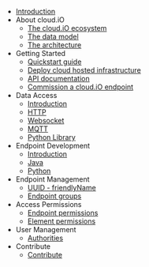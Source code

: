 <!-- docs/_sidebar.md -->

- [Introduction](introduction)
- About cloud.iO	
	- [The cloud.iO ecosystem](/about_cloudio/ecosystem#the-cloudio-ecosystem)
	- [The data model](/about_cloudio/data_structure#the-data-model)
	- [The architecture](/about_cloudio/architecture#the-architecture)
- Getting Started	
	- [Quickstart guide](/getting_started/quickstart_guide)
	- [Deploy cloud hosted infrastructure](/getting_started/deploy)
	- [API documentation](/getting_started/api_documentation)
	- [Commission a cloud.iO endpoint](/getting_started/commission)
- Data Access
	- [Introduction](/data_access/introduction)
	- [HTTP](/data_access/http)
	- [Websocket](/data_access/websocket)
	- [MQTT](/data_access/mqtt)
	- [Python Library](/data_access/python_library)
- Endpoint Development
	- [Introduction](/develop_endpoint/introduction)
	- [Java](/develop_endpoint/java)
	- [Python](/develop_endpoint/python)
- Endpoint Management
	- [UUID - friendlyName](/endpoint_management/friendly_name_uuid)
	- [Endpoint groups](/endpoint_management/endpoint_groups)
- Access Permissions
	- [Endpoint permissions](/access_permissions/endpoint_permissions)
	- [Element permissions](/access_permissions/element_permissions)
- User Management
	- [Authorities](/user_management/authorities)
- Contribute
	- [Contribute](/contribute/contribute)
